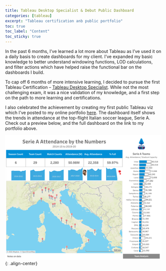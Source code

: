 ```yaml
---
title: Tableau Desktop Specialist & Debut Public Dashboard
categories: [tableau]
excerpt: "Tableau certification anb public portfolio"
toc: true
toc_label: "Content"
toc_sticky: true
---
```




In the past 6 months, I’ve learned a lot more about Tableau as I’ve used
it on a daily basis to create dashboards for my client. I’ve expanded my
basic knowledge to better understand windowing functions, LOD
calculations, and filter actions which have helped raise the functional
bar on the dashboards I build.

To cap off 6 months of more intensive learning, I decided to pursue the
first Tableau Certification – [Tableau Desktop
Specialist](https://www.youracclaim.com/badges/8f02c1dc-af75-44ea-8363-d1c09be4ce65/public_url).
While not the most challenging exam, it was a nice validation of my
knowledge, and a first step on the path to more learning and
certifications.

I also celebrated the achievement by creating my first public Tableau
viz which I’ve posted to my online portfolio
[here](https://public.tableau.com/profile/r.solter#!/). The dashboard
itself shows the trends in attendance at the top-flight Italian soccer
league, Serie A. Check out a preview below, and the full dashboard on
the link to my portfolio above.

![](/rblogging/2021/03/01/Serie_A_Attendance.png){: .align-center}
